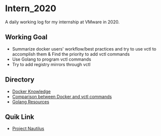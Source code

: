 # Intern_2020
A daily working log for my internship at VMware in 2020.

## Working Goal
- Summarize docker users' workflow/best practices and try to use vctl to accomplish them
  & Find the priority to add vctl commands
- Use Golang to program vctl commands
- Try to add registry mirrors through vctl

## Directory
- [Docker Knowledge](https://github.com/Noah-Du/Intern_2020/blob/master/Docker.md)
- [Comparison between Docker and vctl commands](https://github.com/Noah-Du/Intern_2020/blob/master/Compatison%20Chart%20of%20Docker%20and%20vctl%20Commands.md)
- [Golang Resources](https://github.com/Noah-Du/Intern_2020/blob/master/Golang%20Resources.md)

## Quik Link
- [Project Nautilus](https://github/VMwareFusion/nautilus)
